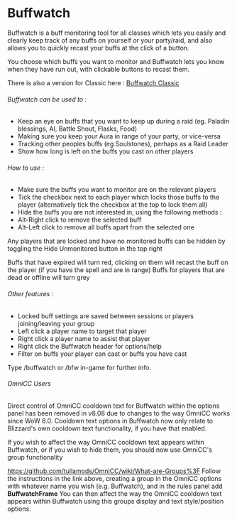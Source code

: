 # Buffwatch
Buffwatch is a buff monitoring tool for all classes which lets you easily and clearly keep track of any buffs on yourself or your party/raid, and also allows you to quickly recast your buffs at the click of a button.

You choose which buffs you want to monitor and Buffwatch lets you know when they have run out, with clickable buttons to recast them. 


There is also a version for Classic here : [Buffwatch Classic](https://github.com/Pupp3h/Buffwatch-Classic)


###### Buffwatch can be used to :

* Keep an eye on buffs that you want to keep up during a raid (eg. Paladin blessings, AI, Battle Shout, Flasks, Food)
* Making sure you keep your Aura in range of your party, or vice-versa
* Tracking other peoples buffs (eg Soulstones), perhaps as a Raid Leader
* Show how long is left on the buffs you cast on other players

###### How to use :

* Make sure the buffs you want to monitor are on the relevant players
* Tick the checkbox next to each player which locks those buffs to the player (alternatively tick the checkbox at the top to lock them all)
* Hide the buffs you are not interested in, using the following methods :
* Alt-Right click to remove the selected buff
* Alt-Left click to remove all buffs apart from the selected one

Any players that are locked and have no monitored buffs can be hidden by toggling the Hide Unmonitored button in the top right

Buffs that have expired will turn red, clicking on them will recast the buff on the player (if you have the spell and are in range)
Buffs for players that are dead or offline will turn grey

###### Other features :

* Locked buff settings are saved between sessions or players joining/leaving your group
* Left click a player name to target that player
* Right click a player name to assist that player
* Right click the Buffwatch header for options/help
* Filter on buffs your player can cast or buffs you have cast

Type /buffwatch or /bfw in-game for further info.


###### OmniCC Users
Direct control of OmniCC cooldown text for Buffwatch within the options panel has been removed in v8.08 due to changes to the way OmniCC works since WoW 8.0. Cooldown text options in Buffwatch now only relate to Blizzard's own cooldown text functionality, if you have that enabled.

If you wish to affect the way OmniCC cooldown text appears within Buffwatch, or if you wish to hide them, you should now use OmniCC's group functionality

https://github.com/tullamods/OmniCC/wiki/What-are-Groups%3F
Follow the instructions in the link above, creating a group in the OmniCC options with whatever name you wish (e.g. Buffwatch), and in the rules panel add **BuffwatchFrame**
You can then affect the way the OmniCC cooldown text appears within Buffwatch using this groups display and text style/position options.